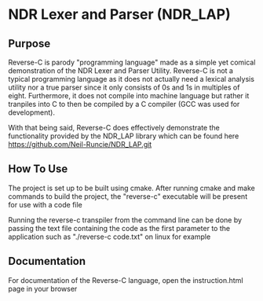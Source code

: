 # NDR Lexer and Parser (NDR_LAP)

## Purpose
Reverse-C is parody "programming language" made as a simple yet comical demonstration of the NDR Lexer and Parser Utility. 
Reverse-C is not a typical programming language as it does not actually need a lexical analysis utility nor a true parser since it only consists of 0s and 1s in multiples of eight. 
Furthermore, it does not compile into machine language but rather it tranpiles into C to then be compiled by a C compiler (GCC was used for development). 

With that being said, Reverse-C does effectively demonstrate the functionality provided by the NDR_LAP library which can be found here https://github.com/Neil-Runcie/NDR_LAP.git

## How To Use
The project is set up to be built using cmake. After running cmake and make commands to build the project, the "reverse-c" executable will be present for use with a code file

Running the reverse-c transpiler from the command line can be done by passing the text file containing the code as the first parameter to the application such as "./reverse-c code.txt" on linux for example

## Documentation
For  documentation of the Reverse-C language, open the instruction.html page in your browser

